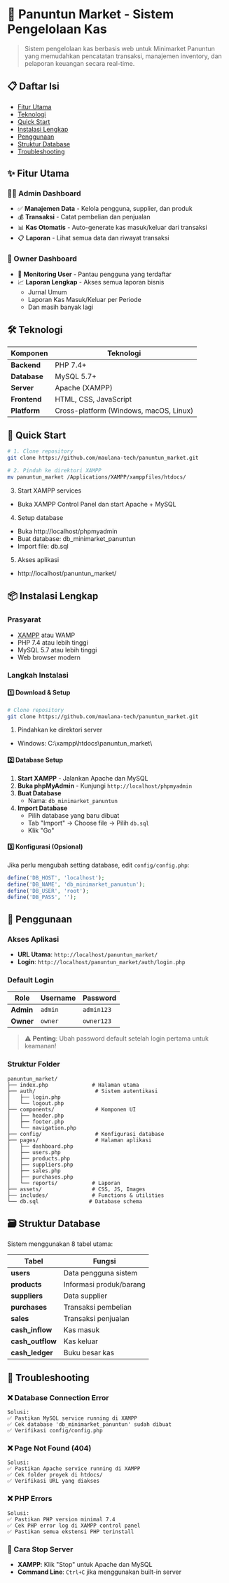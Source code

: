 # 🏪 Panuntun Market - Sistem Pengelolaan Kas

> Sistem pengelolaan kas berbasis web untuk Minimarket Panuntun yang memudahkan pencatatan transaksi, manajemen inventory, dan pelaporan keuangan secara real-time.

## 📋 Daftar Isi
- [Fitur Utama](#-fitur-utama)
- [Teknologi](#️-teknologi)
- [Quick Start](#-quick-start)
- [Instalasi Lengkap](#-instalasi-lengkap)
- [Penggunaan](#-penggunaan)
- [Struktur Database](#️-struktur-database)
- [Troubleshooting](#-troubleshooting)

## ✨ Fitur Utama

### 👨‍💼 Admin Dashboard
- ✅ **Manajemen Data** - Kelola pengguna, supplier, dan produk
- 💰 **Transaksi** - Catat pembelian dan penjualan
- 📊 **Kas Otomatis** - Auto-generate kas masuk/keluar dari transaksi
- 📋 **Laporan** - Lihat semua data dan riwayat transaksi

### 👑 Owner Dashboard
- 👥 **Monitoring User** - Pantau pengguna yang terdaftar
- 📈 **Laporan Lengkap** - Akses semua laporan bisnis
  - Jurnal Umum
  - Laporan Kas Masuk/Keluar per Periode
  - Dan masih banyak lagi

## 🛠️ Teknologi

| Komponen | Teknologi |
|----------|----------|
| **Backend** | PHP 7.4+ |
| **Database** | MySQL 5.7+ |
| **Server** | Apache (XAMPP) |
| **Frontend** | HTML, CSS, JavaScript |
| **Platform** | Cross-platform (Windows, macOS, Linux) |

## 🚀 Quick Start

```bash
# 1. Clone repository
git clone https://github.com/maulana-tech/panuntun_market.git

# 2. Pindah ke direktori XAMPP
mv panuntun_market /Applications/XAMPP/xamppfiles/htdocs/

```
3. Start XAMPP services
- Buka XAMPP Control Panel dan start Apache + MySQL

4. Setup database
- Buka http://localhost/phpmyadmin
- Buat database: db_minimarket_panuntun
- Import file: db.sql

5. Akses aplikasi
- http://localhost/panuntun_market/

## 📦 Instalasi Lengkap

### Prasyarat
- [XAMPP](https://www.apachefriends.org/) atau WAMP
- PHP 7.4 atau lebih tinggi
- MySQL 5.7 atau lebih tinggi
- Web browser modern

### Langkah Instalasi

#### 1️⃣ Download & Setup
```bash
# Clone repository
git clone https://github.com/maulana-tech/panuntun_market.git

```

1. Pindahkan ke direktori server
- Windows: C:\xampp\htdocs\panuntun_market\


#### 2️⃣ Database Setup
1. **Start XAMPP** - Jalankan Apache dan MySQL
2. **Buka phpMyAdmin** - Kunjungi `http://localhost/phpmyadmin`
3. **Buat Database**
   - Nama: `db_minimarket_panuntun`
4. **Import Database**
   - Pilih database yang baru dibuat
   - Tab "Import" → Choose file → Pilih `db.sql`
   - Klik "Go"

#### 3️⃣ Konfigurasi (Opsional)
Jika perlu mengubah setting database, edit `config/config.php`:
```php
define('DB_HOST', 'localhost');
define('DB_NAME', 'db_minimarket_panuntun');
define('DB_USER', 'root');
define('DB_PASS', '');
```

## 🎯 Penggunaan

### Akses Aplikasi
- **URL Utama**: `http://localhost/panuntun_market/`
- **Login**: `http://localhost/panuntun_market/auth/login.php`

### Default Login
| Role | Username | Password |
|------|----------|----------|
| **Admin** | `admin` | `admin123` |
| **Owner** | `owner` | `owner123` |

> ⚠️ **Penting**: Ubah password default setelah login pertama untuk keamanan!

### Struktur Folder
```
panuntun_market/
├── index.php              # Halaman utama
├── auth/                   # Sistem autentikasi
│   ├── login.php
│   └── logout.php
├── components/             # Komponen UI
│   ├── header.php
│   ├── footer.php
│   └── navigation.php
├── config/                 # Konfigurasi database
├── pages/                  # Halaman aplikasi
│   ├── dashboard.php
│   ├── users.php
│   ├── products.php
│   ├── suppliers.php
│   ├── sales.php
│   ├── purchases.php
│   └── reports/           # Laporan
├── assets/                # CSS, JS, Images
├── includes/              # Functions & utilities
└── db.sql                # Database schema
```

## 🗃️ Struktur Database

Sistem menggunakan 8 tabel utama:

| Tabel | Fungsi |
|-------|--------|
| **users** | Data pengguna sistem |
| **products** | Informasi produk/barang |
| **suppliers** | Data supplier |
| **purchases** | Transaksi pembelian |
| **sales** | Transaksi penjualan |
| **cash_inflow** | Kas masuk |
| **cash_outflow** | Kas keluar |
| **cash_ledger** | Buku besar kas |

## 🔧 Troubleshooting

### ❌ Database Connection Error
```
Solusi:
✅ Pastikan MySQL service running di XAMPP
✅ Cek database 'db_minimarket_panuntun' sudah dibuat
✅ Verifikasi config/config.php
```

### ❌ Page Not Found (404)
```
Solusi:
✅ Pastikan Apache service running di XAMPP
✅ Cek folder proyek di htdocs/
✅ Verifikasi URL yang diakses
```

### ❌ PHP Errors
```
Solusi:
✅ Pastikan PHP version minimal 7.4
✅ Cek PHP error log di XAMPP control panel
✅ Pastikan semua ekstensi PHP terinstall
```

### 🔄 Cara Stop Server
- **XAMPP**: Klik "Stop" untuk Apache dan MySQL
- **Command Line**: `Ctrl+C` jika menggunakan built-in server


